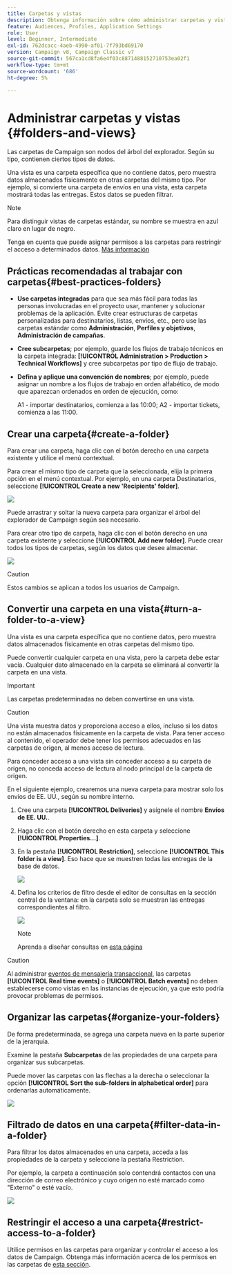 ```yaml
---
title: Carpetas y vistas
description: Obtenga información sobre cómo administrar carpetas y vistas en el explorador de Campaign
feature: Audiences, Profiles, Application Settings
role: User
level: Beginner, Intermediate
exl-id: 762dcacc-4aeb-4990-af01-7f793bd69170
version: Campaign v8, Campaign Classic v7
source-git-commit: 567ca1cd8fa6e4f03c8871488152710753ea02f1
workflow-type: tm+mt
source-wordcount: '686'
ht-degree: 5%

---
```


# Administrar carpetas y vistas {#folders-and-views}

Las carpetas de Campaign son nodos del árbol del explorador. Según su tipo, contienen ciertos tipos de datos.

Una vista es una carpeta específica que no contiene datos, pero muestra datos almacenados físicamente en otras carpetas del mismo tipo. Por ejemplo, si convierte una carpeta de envíos en una vista, esta carpeta mostrará todas las entregas. Estos datos se pueden filtrar.


>[!NOTE]
>
>Para distinguir vistas de carpetas estándar, su nombre se muestra en azul claro en lugar de negro.

Tenga en cuenta que puede asignar permisos a las carpetas para restringir el acceso a determinados datos. [Más información](#restrict-access-to-a-folder)

## Prácticas recomendadas al trabajar con carpetas{#best-practices-folders}

* **Use carpetas integradas** para que sea más fácil para todas las personas involucradas en el proyecto usar, mantener y solucionar problemas de la aplicación. Evite crear estructuras de carpetas personalizadas para destinatarios, listas, envíos, etc., pero use las carpetas estándar como **Administración**, **Perfiles y objetivos**, **Administración de campañas**.

* **Cree subcarpetas**; por ejemplo, guarde los flujos de trabajo técnicos en la carpeta integrada: **[!UICONTROL Administration > Production > Technical Workflows]** y cree subcarpetas por tipo de flujo de trabajo.

* **Defina y aplique una convención de nombres**; por ejemplo, puede asignar un nombre a los flujos de trabajo en orden alfabético, de modo que aparezcan ordenados en orden de ejecución, como:

  A1 - importar destinatarios, comienza a las 10:00;
A2 - importar tickets, comienza a las 11:00.

## Crear una carpeta{#create-a-folder}

Para crear una carpeta, haga clic con el botón derecho en una carpeta existente y utilice el menú contextual.

Para crear el mismo tipo de carpeta que la seleccionada, elija la primera opción en el menú contextual. Por ejemplo, en una carpeta Destinatarios, seleccione **[!UICONTROL Create a new 'Recipients' folder]**.

![](assets/create-recipient-folder.png)

Puede arrastrar y soltar la nueva carpeta para organizar el árbol del explorador de Campaign según sea necesario.

Para crear otro tipo de carpeta, haga clic con el botón derecho en una carpeta existente y seleccione **[!UICONTROL Add new folder]**. Puede crear todos los tipos de carpetas, según los datos que desee almacenar.

![](assets/add-new-folder.png)

>[!CAUTION]
>
>Estos cambios se aplican a todos los usuarios de Campaign.

## Convertir una carpeta en una vista{#turn-a-folder-to-a-view}

Una vista es una carpeta específica que no contiene datos, pero muestra datos almacenados físicamente en otras carpetas del mismo tipo.

Puede convertir cualquier carpeta en una vista, pero la carpeta debe estar vacía. Cualquier dato almacenado en la carpeta se eliminará al convertir la carpeta en una vista.

>[!IMPORTANT]
>
>Las carpetas predeterminadas no deben convertirse en una vista.


>[!CAUTION]
>
>Una vista muestra datos y proporciona acceso a ellos, incluso si los datos no están almacenados físicamente en la carpeta de vista. Para tener acceso al contenido, el operador debe tener los permisos adecuados en las carpetas de origen, al menos acceso de lectura.
>
>Para conceder acceso a una vista sin conceder acceso a su carpeta de origen, no conceda acceso de lectura al nodo principal de la carpeta de origen.

En el siguiente ejemplo, crearemos una nueva carpeta para mostrar solo los envíos de EE. UU., según su nombre interno.

1. Cree una carpeta **[!UICONTROL Deliveries]** y asígnele el nombre **Envíos de EE. UU.**.
1. Haga clic con el botón derecho en esta carpeta y seleccione **[!UICONTROL Properties...]**.
1. En la pestaña **[!UICONTROL Restriction]**, seleccione **[!UICONTROL This folder is a view]**. Eso hace que se muestren todas las entregas de la base de datos.

   ![](assets/this-folder-is-a-view.png)

1. Defina los criterios de filtro desde el editor de consultas en la sección central de la ventana: en la carpeta solo se muestran las entregas correspondientes al filtro.

   ![](assets/filter-view.png)

   >[!NOTE]
   >
   >Aprenda a diseñar consultas en [esta página](create-filters.md#advanced-filters)


>[!CAUTION]
>
>Al administrar [eventos de mensajería transaccional](../send/transactional.md), las carpetas **[!UICONTROL Real time events]** o **[!UICONTROL Batch events]** no deben establecerse como vistas en las instancias de ejecución, ya que esto podría provocar problemas de permisos.

## Organizar las carpetas{#organize-your-folders}

De forma predeterminada, se agrega una carpeta nueva en la parte superior de la jerarquía.

Examine la pestaña **Subcarpetas** de las propiedades de una carpeta para organizar sus subcarpetas.

Puede mover las carpetas con las flechas a la derecha o seleccionar la opción **[!UICONTROL Sort the sub-folders in alphabetical order]** para ordenarlas automáticamente.

![](assets/sort-folders.png)


## Filtrado de datos en una carpeta{#filter-data-in-a-folder}

Para filtrar los datos almacenados en una carpeta, acceda a las propiedades de la carpeta y seleccione la pestaña Restriction.

Por ejemplo, la carpeta a continuación solo contendrá contactos con una dirección de correo electrónico y cuyo origen no esté marcado como &quot;Externo&quot; o esté vacío.

![](assets/add-a-filter-to-a-folder.png)


## Restringir el acceso a una carpeta{#restrict-access-to-a-folder}

Utilice permisos en las carpetas para organizar y controlar el acceso a los datos de Campaign. Obtenga más información acerca de los permisos en las carpetas de [esta sección](../start/folder-permissions.md).
